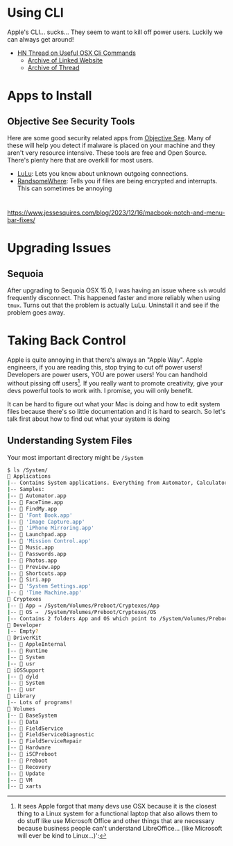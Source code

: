 # Using CLI
Apple's CLI... sucks... 
They seem to want to kill off power users.
Luckily we can always get around!

- [HN Thread on Useful OSX Cli Commands](https://news.ycombinator.com/item?id=42057431)
    - [Archive of Linked
        Website](https://archive.is/20241106121146/https://weiyen.net/articles/useful-macos-cmd-line-utilities)
    - [Archive of
        Thread](https://archive.is/rG4xk)

# Apps to Install

## Objective See Security Tools
Here are some good security related apps from [Objective
See](https://objective-see.org/). Many of these will help you detect if malware
is placed on your machine and they aren't very resource intensive.
These tools are free and Open Source. There's plenty here that are overkill for
most users.

- [LuLu](https://objective-see.org/products/lulu.html): Lets you know about unknown outgoing connections.
- [RandsomeWhere](https://objective-see.org/products/ransomwhere.html): Tells
you if files are being encrypted and interrupts. This can sometimes be annoying

#
https://www.jessesquires.com/blog/2023/12/16/macbook-notch-and-menu-bar-fixes/

# Upgrading Issues
## Sequoia
After upgrading to Sequoia OSX 15.0, I was having an issue where `ssh` would
frequently disconnect.
This happened faster and more reliably when using `tmux`.
Turns out that the problem is actually LuLu.
Uninstall it and see if the problem goes away.

# Taking Back Control
Apple is quite annoying in that there's always an "Apple Way".
Apple engineers, if you are reading this, stop trying to cut off power users!
Developers are power users, YOU are power users!
You can handhold without pissing off users[^1].
If you really want to promote creativity, give your devs powerful tools to work
with.
I promise, you will only benefit. 

[^1]: It sees Apple forgot that many devs use OSX because it is the closest
  thing to a Linux system for a functional laptop that also allows them to do
  stuff like use Microsoft Office and other things that are necessary because
  business people can't understand LibreOffice... (like Microsoft will ever be
  kind to Linux...)':

It can be hard to figure out what your Mac is doing and how to edit system files
because there's so little documentation and it is hard to search.
So let's talk first about how to find out what your system is doing

## Understanding System Files
Your most important directory might be `/System`

```bash
$ ls /System/
 Applications  
|-- Contains System applications. Everything from Automator, Calculator, Chess, to Music, Siri, and Facetime
|-- Samples:
|--  Automator.app
|--  FaceTime.app
|--  FindMy.app
|--  'Font Book.app'
|--  'Image Capture.app'
|--  'iPhone Mirroring.app'
|--  Launchpad.app
|--  'Mission Control.app'
|--  Music.app
|--  Passwords.app
|--  Photos.app
|--  Preview.app
|--  Shortcuts.app
|--  Siri.app
|--  'System Settings.app'
|--  'Time Machine.app'
 Cryptexes  
|--  App ⇒ /System/Volumes/Preboot/Cryptexes/App
|--  OS ⇒  /System/Volumes/Preboot/Cryptexes/OS
|-- Contains 2 folders App and OS which point to /System/Volumes/Preboot/Cryptexes/
 Developer
|-- Empty?
 DriverKit
|--  AppleInternal
|--  Runtime
|--  System
|--  usr
 iOSSupport
|--  dyld
|--  System
|--  usr
 Library
|-- Lots of programs!
 Volumes
|--  BaseSystem
|--  Data
|--  FieldService
|--  FieldServiceDiagnostic
|--  FieldServiceRepair
|--  Hardware
|--  iSCPreboot
|--  Preboot
|--  Recovery
|--  Update
|--  VM
|--  xarts
```
